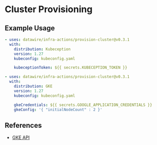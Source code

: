 # Cluster Provisioning

## Example Usage

```yaml
- uses: datawire/infra-actions/provision-cluster@v0.3.1
  with:
    distribution: Kubeception
    version: 1.27
    kubeconfig: kubeconfig.yaml

    kubeceptionToken: ${{ secrets.KUBECEPTION_TOKEN }}
```

```yaml
- uses: datawire/infra-actions/provision-cluster@v0.3.1
  with:
    distribution: GKE
    version: 1.27
    kubeconfig: kubeconfig.yaml

    gkeCredentials: ${{ secrets.GOOGLE_APPLICATION_CREDENTIALS }}
    gkeConfig: '{ "initialNodeCount" : 2 }'
```

## References

- [GKE API](https://cloud.google.com/kubernetes-engine/docs/reference/rest)
